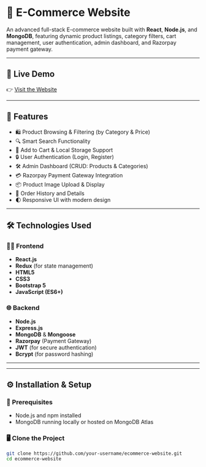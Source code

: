 # 🛒 E-Commerce Website

An advanced full-stack E-commerce website built with **React**, **Node.js**, and **MongoDB**, featuring dynamic product listings, category filters, cart management, user authentication, admin dashboard, and Razorpay payment gateway.

---

## 🔗 Live Demo

👉 [Visit the Website](https://ecommerce-website-rahul-saini.netlify.app/)  


---

## 🚀 Features

- 🛍️ Product Browsing & Filtering (by Category & Price)
- 🔍 Smart Search Functionality
- 🧺 Add to Cart & Local Storage Support
- 🔒 User Authentication (Login, Register)
- 🛠️ Admin Dashboard (CRUD: Products & Categories)
- 💳 Razorpay Payment Gateway Integration
- 📦 Product Image Upload & Display
- 🧾 Order History and Details
- 🌓 Responsive UI with modern design

---

## 🛠️ Technologies Used

### 👨‍💻 Frontend
- **React.js**
- **Redux** (for state management)
- **HTML5**
- **CSS3**
- **Bootstrap 5**
- **JavaScript (ES6+)**

### 🌐 Backend
- **Node.js**
- **Express.js**
- **MongoDB** & **Mongoose**
- **Razorpay** (Payment Gateway)
- **JWT** (for secure authentication)
- **Bcrypt** (for password hashing)

---


---

## ⚙️ Installation & Setup

### 🔽 Prerequisites
- Node.js and npm installed
- MongoDB running locally or hosted on MongoDB Atlas

### 🖥️ Clone the Project
```bash
git clone https://github.com/your-username/ecommerce-website.git
cd ecommerce-website
